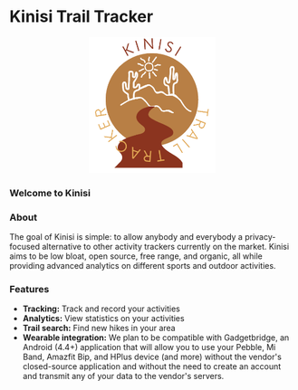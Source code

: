 # Kinisi Trail Tracker

<p align="center">
<img src="./Images/KinisiTransparent.png" alt="Kinisi logo" height="240"></img> 
</p>

### Welcome to Kinisi

### About


The goal of Kinisi is simple: to allow anybody and everybody a privacy-focused alternative to other activity trackers currently on the market. Kinisi aims to be low bloat, open source, free range, and organic, all while providing advanced analytics on different sports and outdoor activities.

### Features

* **Tracking:** Track and record your activities
* **Analytics:** View statistics on your activities
* **Trail search:** Find new hikes in your area
* **Wearable integration:**  We plan to be compatible with Gadgetbridge, an Android (4.4+) application that will allow you to use your Pebble, Mi Band, Amazfit Bip, and HPlus device (and more) without the vendor's closed-source application and without the need to create an account and transmit any of your data to the vendor's servers.
